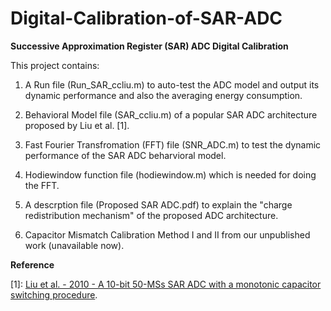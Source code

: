# Digital-Calibration-of-SAR-ADC

**Successive Approximation Register (SAR) ADC Digital Calibration**

This project contains:

1. A Run file (Run_SAR_ccliu.m) to auto-test the ADC model and output its dynamic performance and also the averaging energy consumption.

2. Behavioral Model file (SAR_ccliu.m) of a popular SAR ADC architecture proposed by Liu et al. [1].

3. Fast Fourier Transfromation (FFT) file (SNR_ADC.m) to test the dynamic performance of the SAR ADC beharvioral model.

4. Hodiewindow function file (hodiewindow.m) which is needed for doing the FFT.

5. A descrption file (Proposed SAR ADC.pdf) to explain the "charge redistribution mechanism" of the proposed ADC architecture.

6. Capacitor Mismatch Calibration Method I and II from our unpublished work (unavailable now).

**Reference**

[1]: [Liu et al. - 2010 - A 10-bit 50-MSs SAR ADC with a monotonic capacitor switching procedure](http://ieeexplore.ieee.org/abstract/document/5437496/).

